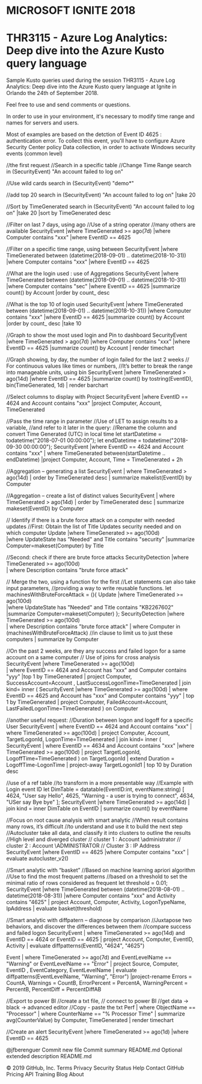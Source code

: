 # MICROSOFT IGNITE 2018
# THR3115 - Azure Log Analytics: Deep dive into the Azure Kusto query language

Sample Kusto queries used during the session THR3115 - Azure Log Analytics: Deep dive into the Azure Kusto query language at Ignite in Orlando the 24th of September 2018.

Feel free to use and send comments or questions.

In order to use in your environment, it's necessary to modify time range and names for servers and users.

Most of examples are based on the detction of Event ID 4625 : authentication error.
To collect this event, you'll have to configure Azure Security Center policy Data collection, in order to activate Windows security events (common level)



//the first request
//Search in a specific  table
//Change Time Range
search in (SecurityEvent) "An account failed to log on"

//Use wild cards
search in (SecurityEvent) "demo*"

//add top 20
search in (SecurityEvent) "An account failed to log on"
|take 20

//Sort by TimeGenerated
search in (SecurityEvent) "An account failed to log on"
|take 20
|sort by TimeGenerated desc


//Filter on last 7 days, using ago
//Use of a string operator
//many others are available
SecurityEvent 
|where TimeGenerated >= ago(7d)
|where Computer contains "xxx" 
|where EventID == 4625


//Filter on a specific time range, using between
SecurityEvent 
|where TimeGenerated between (datetime(2018-09-01) .. datetime(2018-10-31))
|where Computer contains "xxx" 
|where EventID == 4625



//What are the login used : use of Aggregations
SecurityEvent 
|where TimeGenerated between (datetime(2018-09-01) .. datetime(2018-10-31))
|where Computer contains "sec" 
|where EventID == 4625
|summarize count() by Account
|order by count_ desc


//What is the top 10 of login used
SecurityEvent 
|where TimeGenerated between (datetime(2018-09-01) .. datetime(2018-10-31))
|where Computer contains "xxx" 
|where EventID == 4625
|summarize count() by Account
|order by count_ desc 
|take 10



//Graph to show the most used login and Pin to dashboard
SecurityEvent 
|where TimeGenerated > ago(7d)
|where Computer contains "xxx" 
|where EventID == 4625
|summarize count() by Account | render timechart


//Graph showing, by day, the number of login failed for the last 2 weeks
// For continuous values like times or numbers, 
//It’s better to break the range into manageable units, using bin
SecurityEvent 
|where TimeGenerated > ago(14d)
|where EventID == 4625
|summarize count() by tostring(EventID), bin(TimeGenerated, 1d)
| render barchart


//Select columns to display with Project
SecurityEvent 
|where EventID == 4624 and Account contains "xxx" 
|project Computer, Account, TimeGenerated


//Pass the time range in parameter 
//Use of LET to assign results to a variable, 
//and refer to it later in the query:
//Rename the column and convert Time Generated (UTC) in local time
let startDatetime = todatetime("2018-07-01 00:00:00");
let endDatetime = todatetime("2018-09-30 00:00:00");
SecurityEvent 
|where EventID == 4624 and Account contains "xxx" 
| where TimeGenerated between(startDatetime .. endDatetime)
|project Computer, Account, Time = TimeGenerated + 2h

//Aggregation – generating a list
SecurityEvent 
| where TimeGenerated > ago(14d)
| order by TimeGenerated desc
| summarize makelist(EventID) by Computer

//Aggregation – create a list of distinct values
SecurityEvent 
| where TimeGenerated > ago(14d)
| order by TimeGenerated desc
| summarize makeset(EventID) by Computer


// Identify if there is a brute force attack on a computer with needed updates
//First: Obtain the list of Title Updates security needed and on which computer 
Update
|where TimeGenerated >= ago(100d)  
|where UpdateState has "Needed" and Title contains "security" 
 |summarize Computer=makeset(Computer) by Title

//Second: check if there are brute force attacks
SecurityDetection
|where TimeGenerated >= ago(100d)  
| where Description contains "brute force attack" 

// Merge the two, using a function for the first
//Let statements can also take input parameters, 
//providing a way to write reusable functions.
let machinesWithBruteForceAttack = (){ 
    Update
        |where TimeGenerated >= ago(100d)  
        |where UpdateState has "Needed" and Title contains "KB2267602" 
        |summarize Computer=makeset(Computer)
};
SecurityDetection
|where TimeGenerated >= ago(100d)  
| where Description contains "brute force attack" 
| where Computer in (machinesWithBruteForceAttack) //in clause to limit us to just these computers
| summarize by Computer


//On the past 2 weeks, are they any success and failed logon for a same account on a same computer
// Use of joins for cross analysis
SecurityEvent 
|where TimeGenerated >= ago(100d)  
| where EventID == 4624 and Account has "xxx" and Computer contains "yyy" 
|top 1 by TimeGenerated 
| project Computer, SuccessAccount=Account , LastSuccessLogonTime=TimeGenerated
| join kind= inner (
    SecurityEvent 
    |where TimeGenerated >= ago(100d)
    | where EventID == 4625 and Account has "xxx" and Computer contains "yyy" 
    | top 1 by TimeGenerated 
    | project Computer, FailedAccount=Account, LastFailedLogonTime=TimeGenerated
) on Computer  


//another useful request: 
//Duration between logon and logoff for a specific User
SecurityEvent 
| where EventID == 4624 and Account contains "xxx" 
| where TimeGenerated >= ago(100d)
| project Computer, Account, TargetLogonId, LogonTime=TimeGenerated
| join kind= inner (
    SecurityEvent 
    | where EventID == 4634 and Account contains "xxx" 
    |where TimeGenerated >= ago(100d)
    | project TargetLogonId, LogoffTime=TimeGenerated
) on TargetLogonId
| extend Duration = LogoffTime-LogonTime
| project-away TargetLogonId1 
| top 10 by Duration desc


//use of a ref table
//to transform in a more presentable way
//Example with Login event ID
let DimTable = datatable(EventID:int, eventName:string)
  [
    4624, "User say Hello",
    4625, "Warning - a user is trying to connect",
    4634, "USer say Bye bye" 
  ];
SecurityEvent
|where TimeGenerated >= ago(14d) 
| join kind = inner
 DimTable on EventID
| summarize count() by eventName


//Focus on root cause analysis with smart analytic
//When result contains many rows, it’s difficult 
//to understand and use it to build the next step
//Autocluster take all data, and classify it into clusters to outline the results
//High level and diverged cluster
// cluster 1 : Account \administrator
// cluster 2 : Account \ADMINISTRATOR
// Cluster 3 : IP Address 
SecurityEvent 
|where EventID == 4625
|where Computer contains "xxx" 
| evaluate autocluster_v2()



//Smart analytic with “basket”
//Based on machine learning apriori algorithm
//Use to find the most frequent patterns
//based on a threshold to set the minimal ratio of rows considered as frequent
let threshold = 0.01;
SecurityEvent
|where TimeGenerated between (datetime(2018-08-01) .. datetime(2018-08-31))
|where Computer contains "xxx" and Activity contains "4625" 
| project Account, Computer, Activity, LogonTypeName, IpAddress 
| evaluate basket(threshold)



//Smart analytic with diffpatern – diagnose by comparison
//Juxtapose two behaviors, and discover the differences between them
//compare success and failed logon
SecurityEvent
| where TimeGenerated >= ago(14d) and EventID == 4624 or EventID == 4625
| project Account, Computer, EventID, Activity
| evaluate diffpatterns(EventID, "4624", "4625")

Event
| where TimeGenerated >= ago(7d)
and EventLevelName == "Warning" or EventLevelName == "Error"
| project Source, Computer, EventID , EventCategory, EventLevelName 
| evaluate diffpatterns(EventLevelName, "Warning", "Error")
|project-rename Errors = CountA, Warnings = CountB, ErrorPercent = PercentA, WarningPercent = PercentB, PercentDiff = PercentDiffAB



//Export to power BI
//create a txt file, 
// connect to power BI
//get data -> black -> advanced editor
//Copy - paste the txt
Perf 
| where ObjectName == "Processor" 
| where CounterName == "% Processor Time" 
| summarize avg(CounterValue) by Computer, TimeGenerated | render timechart



//Create an alert
SecurityEvent 
|where TimeGenerated >= ago(1d) 
|where EventID == 4625






@jfberenguer
Commit new file
Commit summary 
README.md
Optional extended description
README.md
 
© 2019 GitHub, Inc.
Terms
Privacy
Security
Status
Help
Contact GitHub
Pricing
API
Training
Blog
About
